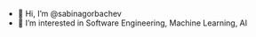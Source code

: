- 👋 Hi, I’m @sabinagorbachev
- 👀 I’m interested in Software Engineering, Machine Learning, AI
<!---
sabinagorbachev/sabinagorbachev is a ✨ special ✨ repository because its `README.md` (this file) appears on your GitHub profile.
You can click the Preview link to take a look at your changes.
--->
